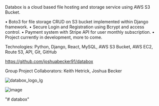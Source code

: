 Databox is a cloud based file hosting and storage service using AWS S3 Bucket. 

• Boto3 for file storage CRUD on S3 bucket implemented within Django framework.
• Secure Login and Registration using Bcrypt and access control.
• Payment system with Stripe API for user monthly subscription.
• Project currently in development, more to come.

Technologies: Python, Django, React, MySQL, AWS S3 Bucket, AWS EC2, Route 53, API, Git, GitHub

https://github.com/joshuabecker91/databox

Group Project Collaborators: Keith Hetrick, Joshua Becker

![databox_logo_lg](https://user-images.githubusercontent.com/98496684/197373955-cbe7722c-2985-4a45-bcc5-cb3ddcf981c7.png)

![image](https://user-images.githubusercontent.com/98496684/205559035-b80493b9-4296-49c2-9897-d6c604069a64.png)

"# databox" 


